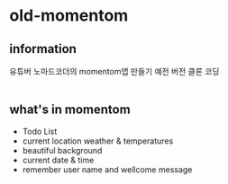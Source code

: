 # old-momentom

## information

유튜버 노마드코더의 momentom앱 만들기 예전 버전 클론 코딩<br><br>

## what's in momentom

- Todo List
- current location weather & temperatures
- beautiful background
- current date & time
- remember user name and wellcome message
